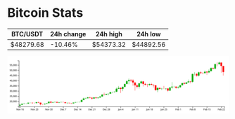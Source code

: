 # Bitcoin Stats

BTC/USDT|24h change|24h high|24h low|
|---|---|---|---|
|$48279.68|-10.46%|$54373.32|$44892.56|

<img src="./chart.svg">
